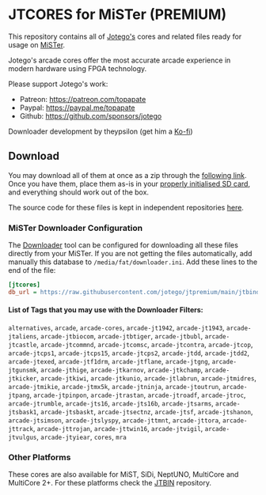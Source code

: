 # JTCORES for MiSTer (PREMIUM)

This repository contains all of [Jotego's](https://twitter.com/topapate) cores and related files ready for usage on [MiSTer](https://github.com/MiSTer-devel/Main_MiSTer/wiki).

Jotego's arcade cores offer the most accurate arcade experience in modern hardware using FPGA technology.

Please support Jotego's work:
* Patreon: https://patreon.com/topapate
* Paypal: https://paypal.me/topapate
* Github: https://github.com/sponsors/jotego

Downloader development by theypsilon (get him a [Ko-fi](https://ko-fi.com/theypsilon))

## Download

You may download all of them at once as a zip through the [following link](https://github.com/jotego/jtpremium/archive/refs/heads/main.zip). Once you have them, place them as-is in your [properly initialised SD card](https://github.com/MiSTer-devel/mr-fusion), and everything should work out of the box.

The source code for these files is kept in independent repositories [here](https://github.com/jotego).

### MiSTer Downloader Configuration

The [Downloader](https://github.com/MiSTer-devel/Downloader_MiSTer) tool can be configured for downloading all these files directly from your MiSTer. If you are not getting the files automatically, add manually this database to `/media/fat/downloader.ini`. Add these lines to the end of the file:

```ini
[jtcores]
db_url = https://raw.githubusercontent.com/jotego/jtpremium/main/jtbindb.json.zip

```

#### List of Tags that you may use with the Downloader Filters:

`alternatives`, `arcade`, `arcade-cores`, `arcade-jt1942`, `arcade-jt1943`, `arcade-jtaliens`, `arcade-jtbiocom`, `arcade-jtbtiger`, `arcade-jtbubl`, `arcade-jtcastle`, `arcade-jtcommnd`, `arcade-jtcomsc`, `arcade-jtcontra`, `arcade-jtcop`, `arcade-jtcps1`, `arcade-jtcps15`, `arcade-jtcps2`, `arcade-jtdd`, `arcade-jtdd2`, `arcade-jtexed`, `arcade-jtf1drm`, `arcade-jtflane`, `arcade-jtgng`, `arcade-jtgunsmk`, `arcade-jthige`, `arcade-jtkarnov`, `arcade-jtkchamp`, `arcade-jtkicker`, `arcade-jtkiwi`, `arcade-jtkunio`, `arcade-jtlabrun`, `arcade-jtmidres`, `arcade-jtmikie`, `arcade-jtmx5k`, `arcade-jtninja`, `arcade-jtoutrun`, `arcade-jtpang`, `arcade-jtpinpon`, `arcade-jtrastan`, `arcade-jtroadf`, `arcade-jtroc`, `arcade-jtrumble`, `arcade-jts16`, `arcade-jts16b`, `arcade-jtsarms`, `arcade-jtsbask1`, `arcade-jtsbaskt`, `arcade-jtsectnz`, `arcade-jtsf`, `arcade-jtshanon`, `arcade-jtsimson`, `arcade-jtslyspy`, `arcade-jttmnt`, `arcade-jttora`, `arcade-jttrack`, `arcade-jttrojan`, `arcade-jttwin16`, `arcade-jtvigil`, `arcade-jtvulgus`, `arcade-jtyiear`, `cores`, `mra`

### Other Platforms

These cores are also available for MiST, SiDi, NeptUNO, MultiCore and MultiCore 2+. For these platforms check the [JTBIN](https://github.com/jotego/jtbin) repository.

